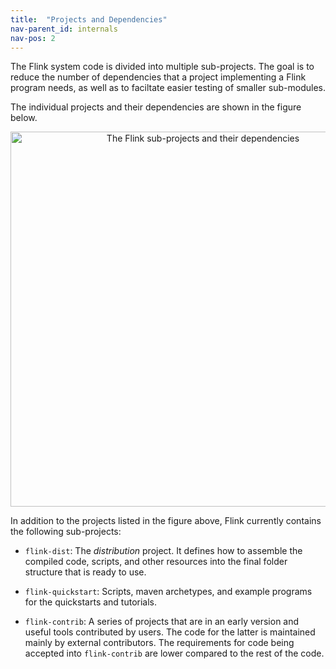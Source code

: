 ```yaml
---
title:  "Projects and Dependencies"
nav-parent_id: internals
nav-pos: 2
---
```

<!--
Licensed to the Apache Software Foundation (ASF) under one
or more contributor license agreements.  See the NOTICE file
distributed with this work for additional information
regarding copyright ownership.  The ASF licenses this file
to you under the Apache License, Version 2.0 (the
"License"); you may not use this file except in compliance
with the License.  You may obtain a copy of the License at

  http://www.apache.org/licenses/LICENSE-2.0

Unless required by applicable law or agreed to in writing,
software distributed under the License is distributed on an
"AS IS" BASIS, WITHOUT WARRANTIES OR CONDITIONS OF ANY
KIND, either express or implied.  See the License for the
specific language governing permissions and limitations
under the License.
-->

The Flink system code is divided into multiple sub-projects. The goal is to reduce the number of
dependencies that a project implementing a Flink program needs, as well as to faciltate easier testing
of smaller sub-modules.

The individual projects and their dependencies are shown in the figure below.

<div style="text-align: center;">
<img src="{{ site.baseurl }}/fig/projects_dependencies.svg" alt="The Flink sub-projects and their dependencies" height="600px" style="text-align: center;"/>
</div>

In addition to the projects listed in the figure above, Flink currently contains the following sub-projects:

- `flink-dist`: The *distribution* project. It defines how to assemble the compiled code, scripts, and other resources
into the final folder structure that is ready to use.

- `flink-quickstart`: Scripts, maven archetypes, and example programs for the quickstarts and tutorials.

- `flink-contrib`: A series of projects that are in an early version and useful tools contributed by users. The code for the latter is maintained mainly by external contributors. The requirements for code being accepted into `flink-contrib` are lower compared to the rest of the code.
